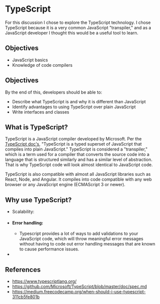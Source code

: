 # TypeScript

For this discussion I chose to explore the TypeScript technology. I chose TypeScript
because it is a very common JavaScript "transpiler," and as a JavaScript developer
I thought this would be a useful tool to learn.

## Objectives

-  JavaScript basics
-  Knowledge of code compilers

## Objectives

By the end of this, developers should be able to:

-  Describe what TypeScript is and why it is different than JavaScript
-  Identify advantages to using TypeScript over plain JavaScript
-  Write interfaces and classes

## What is TypeScript?

TypeScript is a JavaScript compiler developed by Microsoft. Per the [TypeScript
doc's](https://www.typescriptlang.org/index.html), "TypeScript is a typed superset of JavaScript that compiles into plain
JavaScript." TypeScript is considered a "transpiler," which is a term
used for a compiler that converts the source code into a language that is structured
similarly and has a similar level of abstraction. That is why TypeScript code will
look almost identical to JavaScript code.

TypeScript is also compatible with almost all JavaScript libraries such as React,
Node, and Angular. It compiles into code compatible with any web browser or any
JavaScript engine (ECMAScript 3 or newer).

## Why use TypeScript?

  - Scalability:
  - #### Error handling:
    - Typescript provides a lot of ways to add validations to your
      JavaScript code, which will throw meaningful error messages without having to
      code out error handling messages that are known to cause performance issues.
  -

## References
- https://www.typescriptlang.org/
- https://github.com/Microsoft/TypeScript/blob/master/doc/spec.md
- https://medium.freecodecamp.org/when-should-i-use-typescript-311cb5fe801b
